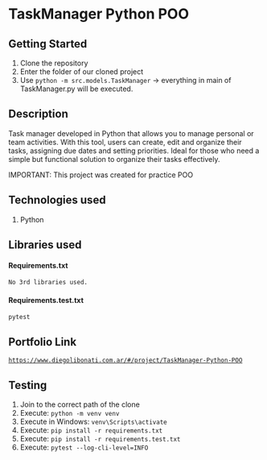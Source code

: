 # TaskManager Python POO

## Getting Started

1. Clone the repository
2. Enter the folder of our cloned project
3. Use `python -m src.models.TaskManager` -> everything in main of TaskManager.py will be executed.

## Description

Task manager developed in Python that allows you to manage personal or team activities. With this tool, users can create, edit and organize their tasks, assigning due dates and setting priorities. Ideal for those who need a simple but functional solution to organize their tasks effectively. 

IMPORTANT: This project was created for practice POO

## Technologies used

1. Python

## Libraries used

#### Requirements.txt

```
No 3rd libraries used.
```

#### Requirements.test.txt

```
pytest
```

## Portfolio Link

[`https://www.diegolibonati.com.ar/#/project/TaskManager-Python-POO`](https://www.diegolibonati.com.ar/#/project/TaskManager-Python-POO)

## Testing

1. Join to the correct path of the clone
2. Execute: `python -m venv venv`
3. Execute in Windows: `venv\Scripts\activate`
4. Execute: `pip install -r requirements.txt`
5. Execute: `pip install -r requirements.test.txt`
6. Execute: `pytest --log-cli-level=INFO`
